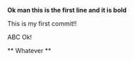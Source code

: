**Ok man this is the first line and it is bold**

This is my first commit!!

ABC
Ok!

** Whatever **
